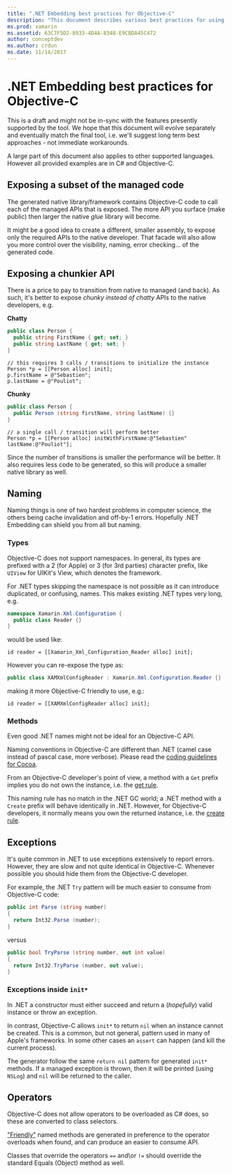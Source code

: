 ```yaml
---
title: ".NET Embedding best practices for Objective-C"
description: "This document describes various best practices for using .NET Embedding with Objective-C. It discusses exposing a subset of the managed code, exposing a chunkier API, naming, and more."
ms.prod: xamarin
ms.assetid: 63C7F5D2-8933-4D4A-8348-E9CBDA45C472
author: conceptdev
ms.author: crdun
ms.date: 11/14/2017
---
```


# .NET Embedding best practices for Objective-C

This is a draft and might not be in-sync with the features presently supported by the tool. We hope that this document will evolve separately and eventually match the final tool, i.e. we'll suggest long term best approaches - not immediate workarounds.

A large part of this document also applies to other supported languages. However all provided examples are in C# and Objective-C.

## Exposing a subset of the managed code

The generated native library/framework contains Objective-C code to call each of the managed APIs that is exposed. The more API you surface (make public) then larger the native _glue_ library will become.

It might be a good idea to create a different, smaller assembly, to expose only the required APIs to the native developer. That facade will also allow you more control over the visibility, naming, error checking... of the generated code.

## Exposing a chunkier API

There is a price to pay to transition from native to managed (and back). As such, it's better to expose _chunky instead of chatty_ APIs to the native developers, e.g.

**Chatty**

```csharp
public class Person {
  public string FirstName { get; set; }
  public string LastName { get; set; }
}
```

```objc
// this requires 3 calls / transitions to initialize the instance
Person *p = [[Person alloc] init];
p.firstName = @"Sebastien";
p.lastName = @"Pouliot";
```

**Chunky**

```csharp
public class Person {
  public Person (string firstName, string lastName) {}
}
```

```objc
// a single call / transition will perform better
Person *p = [[Person alloc] initWithFirstName:@"Sebastien" lastName:@"Pouliot"];
```

Since the number of transitions is smaller the performance will be better. It also requires less code to be generated, so this will produce a smaller native library as well.

## Naming

Naming things is one of two hardest problems in computer science, the others being cache invalidation and off-by-1 errors. Hopefully .NET Embedding can shield you from all but naming.

### Types

Objective-C does not support namespaces. In general, its types are prefixed with a 2 (for Apple) or 3 (for 3rd parties) character prefix, like `UIView` for UIKit's View, which denotes the framework.

For .NET types skipping the namespace is not possible as it can introduce duplicated, or confusing, names. This makes existing .NET types very long, e.g.

```csharp
namespace Xamarin.Xml.Configuration {
  public class Reader {}
}
```

would be used like:

```objc
id reader = [[Xamarin_Xml_Configuration_Reader alloc] init];
```

However you can re-expose the type as:

```csharp
public class XAMXmlConfigReader : Xamarin.Xml.Configuration.Reader {}
```

making it more Objective-C friendly to use, e.g.:

```objc
id reader = [[XAMXmlConfigReader alloc] init];
```

### Methods

Even good .NET names might not be ideal for an Objective-C API.

Naming conventions in Objective-C are different than .NET (camel case instead of pascal case, more verbose).
Please read the [coding guidelines for Cocoa](https://developer.apple.com/library/content/documentation/Cocoa/Conceptual/CodingGuidelines/Articles/NamingMethods.html#//apple_ref/doc/uid/20001282-BCIGIJJF).

From an Objective-C developer's point of view, a method with a `Get` prefix implies you do not own the instance, i.e. the [get rule](https://developer.apple.com/library/content/documentation/CoreFoundation/Conceptual/CFMemoryMgmt/Concepts/Ownership.html#//apple_ref/doc/uid/20001148-SW1).

This naming rule has no match in the .NET GC world; a .NET method with a `Create` prefix will behave identically in .NET. However, for Objective-C developers, it normally means you own the returned instance, i.e. the [create rule](https://developer.apple.com/library/content/documentation/CoreFoundation/Conceptual/CFMemoryMgmt/Concepts/Ownership.html#//apple_ref/doc/uid/20001148-103029).

## Exceptions

It's quite common in .NET to use exceptions extensively to report errors. However, they are slow and not quite identical in Objective-C. Whenever possible you should hide them from the Objective-C developer.

For example, the .NET `Try` pattern will be much easier to consume from Objective-C code:

```csharp
public int Parse (string number)
{
  return Int32.Parse (number);
}
```

versus

```csharp
public bool TryParse (string number, out int value)
{
  return Int32.TryParse (number, out value);
}
```

### Exceptions inside `init*`

In .NET a constructor must either succeed and return a (_hopefully_) valid instance or throw an exception.

In contrast, Objective-C allows `init*` to return `nil` when an instance cannot be created. This is a common, but not general, pattern used in many of Apple's frameworks. In some other cases an `assert` can happen (and kill the current process).

The generator follow the same `return nil` pattern for generated `init*` methods. If a managed exception is thrown, then it will be printed (using `NSLog`) and `nil` will be returned to the caller.

## Operators

Objective-C does not allow operators to be overloaded as C# does, so these are converted to class selectors.

["Friendly"](https://docs.microsoft.com/dotnet/standard/design-guidelines/operator-overloads) named methods are generated in preference to the operator overloads when found, and can produce an easier to consume API.

Classes that override the operators `==` and\or `!=` should override the standard Equals (Object) method as well.
